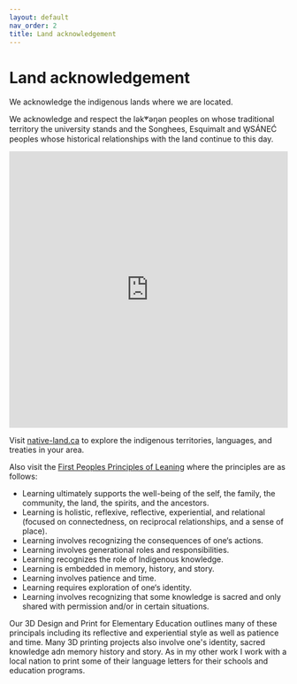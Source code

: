 ```yaml
---
layout: default
nav_order: 2
title: Land acknowledgement 
---
```

# Land acknowledgement

We acknowledge the indigenous lands where we are located.    

We acknowledge and respect the lək̓ʷəŋən peoples on whose traditional territory the university stands and the Songhees, Esquimalt and W̱SÁNEĆ peoples whose historical relationships with the land continue to this day.
<iframe src="https://native-land.ca/api/embed/embed.html?maps=territories&position=48.4634,-123.3117" style="width:100%; height:500px; border:none;"></iframe>

Visit [native-land.ca](https://native-land.ca/) to explore the indigenous territories, languages, and treaties in your area.

Also visit the [First Peoples Principles of Leaning](https://www.fnesc.ca/wp/wp-content/uploads/2020/09/FNESC-Learning-First-Peoples-poster-11x17-hi-res-v2.pdf) where the principles are as follows:
- Learning ultimately supports the well-being of the self, the family, the community, the land, the spirits, and the ancestors.
- Learning is holistic, reflexive, reflective, experiential, and relational (focused on connectedness, on reciprocal relationships, and a sense of place).
- Learning involves recognizing the consequences of one‘s actions.
- Learning involves generational roles and responsibilities.
- Learning recognizes the role of Indigenous knowledge.
- Learning is embedded in memory, history, and story.
- Learning involves patience and time.
- Learning requires exploration of one‘s identity.
- Learning involves recognizing that some knowledge is sacred and only shared with permission and/or in certain situations.

Our 3D Design and Print for Elementary Education outlines many of these principals including its reflective and experiential style as well as patience and time. Many 3D printing projects also involve one's identity, sacred knowledge adn memory history and story. As in my other work I work with a local nation to print some of their language letters for their schools and education programs. 
